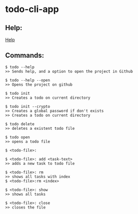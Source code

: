 # todo-cli-app


## Help:
[Help](Docs/help.md)

## Commands:

```terminal
$ todo --help
>> Sends help, and a option to open the project in Github 

$ todo --help --open
>> Opens the project on github

$ todo init
>> Creates a todo on current directory

$ todo init --crypto
>> Creates a global password if don't exists
>> Creates a todo on current directory

$ todo delete
>> deletes a existent todo file

$ todo open
>> opens a todo file
```

```with file open - terminal
$ <todo-file>: 

$ <todo-file>: add <task-text>
>> adds a new task to todo file

$ <todo-file>: rm
>> shows all tasks with index
$ <todo-file>:rm <index>

$ <todo-file>: show
>> shows all tasks

$ <todo-file>: close
>> closes the file


```